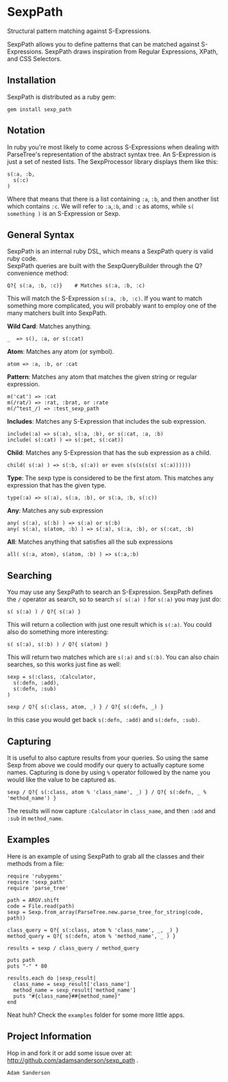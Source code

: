 SexpPath
========

Structural pattern matching against S-Expressions.

SexpPath allows you to define patterns that can be matched against S-Expressions.
SexpPath draws inspiration from Regular Expressions, XPath, and CSS Selectors.

Installation
------------

SexpPath is distributed as a ruby gem:
    
    gem install sexp_path

Notation
--------

In ruby you're most likely to come across S-Expressions when dealing with
ParseTree's representation of the abstract syntax tree. An S-Expression is
just a set of nested lists.  The SexpProcessor library displays them like this:

    s(:a, :b, 
      s(:c)
    )

Where that means that there is a list containing `:a`, `:b`, and then another list which
contains `:c`.  We will refer to `:a`,`:b`, and `:c` as atoms, while 
`s( something )` is an S-Expression or Sexp.

General Syntax
--------------

SexpPath is an internal ruby DSL, which means a SexpPath query is valid ruby code.  
SexpPath queries are built with the SexpQueryBuilder through the Q? convenience
method:
  
    Q?{ s(:a, :b, :c)}    # Matches s(:a, :b, :c)
  
This will match the S-Expression `s(:a, :b, :c)`.  If you want to match something 
more complicated, you will probably want to employ one of the many matchers built
into SexpPath.
    
**Wild Card**: Matches anything.

    _  => s(), :a, or s(:cat)
    
**Atom**: Matches any atom (or symbol).

    atom => :a, :b, or :cat

**Pattern**: Matches any atom that matches the given string or regular expression.

    m('cat') => :cat
    m(/rat/) => :rat, :brat, or :rate
    m(/^test_/) => :test_sexp_path
    
**Includes**: Matches any S-Expression that includes the sub expression.

    include(:a) => s(:a), s(:a, :b), or s(:cat, :a, :b)
    include( s(:cat) ) => s(:pet, s(:cat))
    
**Child**: Matches any S-Expression that has the sub expression as a child.

    child( s(:a) ) => s(:b, s(:a)) or even s(s(s(s(s( s(:a))))))

**Type**: The sexp type is considered to be the first atom.  This matches any expression that has the given type.

    type(:a) => s(:a), s(:a, :b), or s(:a, :b, s(:c))
    
**Any**: Matches any sub expression

    any( s(:a), s(:b) ) => s(:a) or s(:b)
    any( s(:a), s(atom, :b) ) => s(:a), s(:a, :b), or s(:cat, :b)

**All**: Matches anything that satisfies all the sub expressions

    all( s(:a, atom), s(atom, :b) ) => s(:a,:b)
    
Searching
---------
You may use any SexpPath to search an S-Expression.  SexpPath defines the `/` operator as search,
so to search `s( s(:a) )`  for `s(:a)` you may just do:
    
    s( s(:a) ) / Q?{ s(:a) }
    
This will return a collection with just one result which is `s(:a)`.  You could also do something
more interesting:

    s( s(:a), s(:b) ) / Q?{ s(atom) }
    
This will return two matches which are `s(:a)` and `s(:b)`.  You can also chain searches, so this
works just fine as well:

    sexp = s(:class, :Calculator,
      s(:defn, :add),
      s(:defn, :sub)
    ) 
    
    sexp / Q?{ s(:class, atom, _) } / Q?{ s(:defn, _) }
    
In this case you would get back `s(:defn, :add)` and `s(:defn, :sub)`.

Capturing
---------
It is useful to also capture results from your queries.  So using
the same Sexp from above we could modify our query to actually capture some names.
Capturing is done by using `%` operator followed by the name you would like the value
to be captured as.

    sexp / Q?{ s(:class, atom % 'class_name', _) } / Q?{ s(:defn, _ % 'method_name') }
  
The results will now capture `:Calculator` in `class_name`, and then `:add` and `:sub`
in `method_name`.

Examples
--------

Here is an example of using SexpPath to grab all the classes and their methods from
a file:
  
    require 'rubygems'
    require 'sexp_path'
    require 'parse_tree'
  
    path = ARGV.shift
    code = File.read(path)
    sexp = Sexp.from_array(ParseTree.new.parse_tree_for_string(code, path))

    class_query = Q?{ s(:class, atom % 'class_name', _, _) }
    method_query = Q?{ s(:defn, atom % 'method_name', _ ) }

    results = sexp / class_query / method_query

    puts path
    puts "-" * 80

    results.each do |sexp_result|
      class_name = sexp_result['class_name']
      method_name = sexp_result['method_name']
      puts "#{class_name}##{method_name}"
    end
  
Neat huh?  Check the `examples` folder for some more little apps.

Project Information
--------------------
Hop in and fork it or add some issue over at: http://github.com/adamsanderson/sexp_path .

    Adam Sanderson